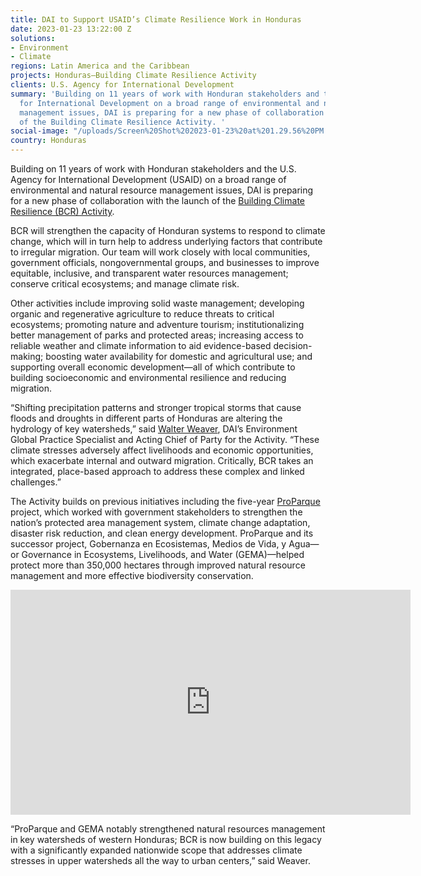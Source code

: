 ```yaml
---
title: DAI to Support USAID’s Climate Resilience Work in Honduras
date: 2023-01-23 13:22:00 Z
solutions:
- Environment
- Climate
regions: Latin America and the Caribbean
projects: Honduras—Building Climate Resilience Activity
clients: U.S. Agency for International Development
summary: 'Building on 11 years of work with Honduran stakeholders and the U.S. Agency
  for International Development on a broad range of environmental and natural resource
  management issues, DAI is preparing for a new phase of collaboration with the launch
  of the Building Climate Resilience Activity. '
social-image: "/uploads/Screen%20Shot%202023-01-23%20at%201.29.56%20PM.png"
country: Honduras
---
```


Building on 11 years of work with Honduran stakeholders and the U.S. Agency for International Development (USAID) on a broad range of environmental and natural resource management issues, DAI is preparing for a new phase of collaboration with the launch of the [Building Climate Resilience (BCR) Activity](https://www.dai.com/our-work/projects/honduras-building-climate-resilience-activity). 
 
BCR will strengthen the capacity of Honduran systems to respond to climate change, which will in turn help to address underlying factors that contribute to irregular migration. Our team will work closely with local communities, government officials, nongovernmental groups, and businesses to improve equitable, inclusive, and transparent water resources management; conserve critical ecosystems; and manage climate risk. 

Other activities include improving solid waste management; developing organic and regenerative agriculture to reduce threats to critical ecosystems; promoting nature and adventure tourism; institutionalizing better management of parks and protected areas; increasing access to reliable weather and climate information to aid evidence-based decision-making; boosting water availability for domestic and agricultural use; and supporting overall economic development—all of which contribute to building socioeconomic and environmental resilience and reducing migration.
 
“Shifting precipitation patterns and stronger tropical storms that cause floods and droughts in different parts of Honduras are altering the hydrology of key watersheds,” said [Walter Weaver](https://www.dai.com/who-we-are/our-team/walter-weaver), DAI’s Environment Global Practice Specialist and Acting Chief of Party for the Activity. “These climate stresses adversely affect livelihoods and economic opportunities, which exacerbate internal and outward migration. Critically, BCR takes an integrated, place-based approach to address these complex and linked challenges.” 
 
The Activity builds on previous initiatives including the five-year [ProParque](https://www.dai.com/our-work/projects/honduras-ProParque-GEMA) project, which worked with government stakeholders to strengthen the nation’s protected area management system, climate change adaptation, disaster risk reduction, and clean energy development. ProParque and its successor project, Gobernanza en Ecosistemas, Medios de Vida, y Agua—or Governance in Ecosystems, Livelihoods, and Water (GEMA)—helped protect more than 350,000 hectares through improved natural resource management and more effective biodiversity conservation.

<iframe src="https://player.vimeo.com/video/633022956?h=fbb606df62" width="640" height="360" frameborder="0" allow="autoplay; fullscreen; picture-in-picture" allowfullscreen></iframe> 
 
“ProParque and GEMA notably strengthened natural resources management in key watersheds of western Honduras; BCR is now building on this legacy with a significantly expanded nationwide scope that addresses climate stresses in upper watersheds all the way to urban centers,” said Weaver. 